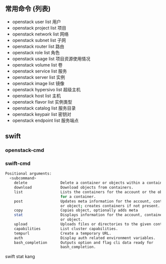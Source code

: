 
## 常用命令 (列表)

- openstack user list 用户
- openstack project list 项目
- openstack network list 网络
- openstack subnet list 子网
- openstack router list 路由
- openstack role list 角色
- openstack usage list 项目资源使用情况
- openstack volume list 卷
- openstack service list 服务
- openstack server list 实例
- openstack image list 镜像
- openstack hypersivo list 超级主机
- openstack host list 主机
- openstack flavor list 实例类型
- openstack catalog list 服务目录
- openstack keypair list 密钥对
- openstack endpoint list 服务端点
## swift

### openstack-cmd

### swift-cmd

```bash
Positional arguments:
  <subcommand>
    delete               Delete a container or objects within a container.
    download             Download objects from containers.
    list                 Lists the containers for the account or the objects
                         for a container.
    post                 Updates meta information for the account, container,
                         or object; creates containers if not present.
    copy                 Copies object, optionally adds meta
    stat                 Displays information for the account, container,
                         or object.
    upload               Uploads files or directories to the given container.
    capabilities         List cluster capabilities.
    tempurl              Create a temporary URL.
    auth                 Display auth related environment variables.
    bash_completion      Outputs option and flag cli data ready for
                         bash_completion.
```

swift stat kang
